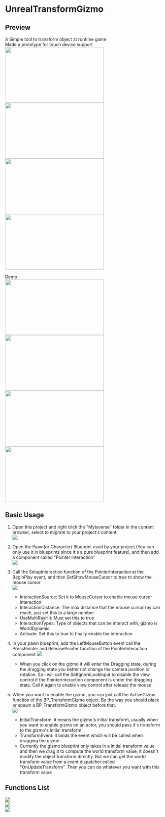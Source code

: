 # UnrealTransformGizmo

## Preview
A Simple tool to transform object at runtime game  
Made a prototype for touch device support  
<img src="Documentation/Images/visual_translate.png" width="320" height="180" />
<img src="Documentation/Images/visual_rotate.png" width="320" height="180" />
<img src="Documentation/Images/visual_scale.png" width="320" height="180" />
<img src="Documentation/Images/visual_combined.png" width="320" height="180" />

Demo  
<img src="Documentation/Images/demo_translate.gif" width="320" height="180" />
<img src="Documentation/Images/demo_rotate.gif" width="320" height="180" />
<img src="Documentation/Images/demo_scale.gif" width="320" height="180" />
<img src="Documentation/Images/demo_combined.gif" width="320" height="180" />


## Basic Usage
1. Open this project and right click the "Mytaverse" folder in the content browser, select to migrate to your project's content  
![](Documentation/Images/migrate_content.png)  

2. Open the Pawn(or Character) Blueprint used by your project (You can only use it in blueprints since it's a pure blueprint feature), and then add a component called "Pointer Interaction"  
![](Documentation/Images/add_component.gif)

3. Call the SetupInteraction function of the PointerInteraction at the BeginPlay event, and then SetShowMouseCursor to true to show the mouse cursor  
![](Documentation/Images/pawn_beginplay.png)
    - InteractionSource: Set it to MouseCursor to enable mouse cursor interaction
    - InteractionDistance: The max distance that the mouse cursor ray can reach, just set this to a large number
    - UseMultiRayHit: Must set this to true
    - InteractionTypes: Type of objects that can be interact with, gizmo is WorldDynamic
    - Activate: Set this to true to finally enable the interaction

4. In your pawn blueprint, add the LeftMouseButton event call the PressPointer and ReleasePointer function of the PointerInteraction component
![](Documentation/Images/mouse_click.png)
    - When you click on the gizmo it will enter the Dragging state, during the dragging state you better not change the camera position or rotation. So I will call the SetIgnoreLookInput to disable the view control if the PointerInteraction component is under the dragging state. Call it again to enable view control after release the mouse  

5. When you want to enable the gizmo, you can just call the ActiveGizmo function of the BP_TransformGizmo object. By the way you should place or spawn a BP_TransformGizmo object before that.  
![](Documentation/Images/activate_gizmo.png)  
    - InitialTransform: it means the gizmo's initial transform, usually when you want to enable gizmo on an actor, you should pass it's transform to the gizmo's initial transform
    - TransformEvent: it binds the event which will be called when dragging the gizmo
    - Currently the gizmo blueprint only takes in a initial transform value and then we drag it to compute the world transform value, it doesn't modify the object transform directly. But we can get the world transform value from a event dispatcher called "OnUpdateTransform". Then you can do whatever you want with this transform value

## Functions List
![](Documentation/Images/api_controls.png)  
![](Documentation/Images/api_grid_snap.png)  
![](Documentation/Images/api_events.png)  

